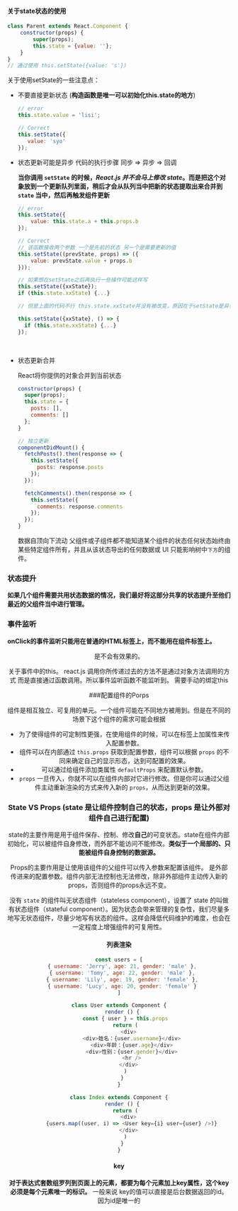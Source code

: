 #### 关于state状态的使用

```javascript
class Parent extends React.Component {
	constructor(props) {
    	super(props);
      	this.state = {value: ''};
    }
}
// 通过使用 this.setState({value: 's'})
```

关于使用setState的一些注意点：

* 不要直接更新状态 (**构造函数是唯一可以初始化this.state的地方**)

  ```javascript
  // error
  this.state.value = 'lisi';

  // Correct
  this.setState({
     value: 'syo' 
  });
  ```

* 状态更新可能是异步 代码的执行步骤 同步 => 异步 => 回调

  **当你调用 `setState` 的时候，*React.js 并不会马上修改 state*。而是把这个对象放到一个更新队列里面，稍后才会从队列当中把新的状态提取出来合并到 `state` 当中，然后再触发组件更新**

  ```javascript
  // error
  this.setState({
      value: this.state.a + this.props.b
  });

  // Correct
  // 该函数接收两个参数 一个是先前的状态 另一个是需要更新的值
  this.setState((prevState, props) => ({
      value: prevState.value + props.b
  }));

  // 如果想在setState之后再执行一些操作可能这样写
  this.setState({xxState});
  if (this.state.xxState) {...}

  // 但是上面的代码不行 this.state.xxState并没有被改变，原因在于setState是异步的，而js执行代码的顺序是同步 => 异步 => 回调，所以会先执行if的语句，如果想要在设置完state之后再执行后面的语句，代码如下

  this.setState({xxState}, () => {
    if (this.state.xxState) {...}   
  });
  ```

  ​

* 状态更新合并

  React将你提供的对象合并到当前状态

  ```javascript
  constructor(props) {
    super(props);
    this.state = {
      posts: [],
      comments: []
    };
  }

  // 独立更新
  componentDidMount() {
    fetchPosts().then(response => {
      this.setState({
        posts: response.posts
      });
    });

    fetchComments().then(response => {
      this.setState({
        comments: response.comments
      });
    });
  }

  ```

   数据自顶向下流动 父组件或子组件都不能知道某个组件的状态任何状态始终由某些特定组件所有，并且从该状态导出的任何数据或 UI 只能影响树中`下方`的组件。



### 状态提升

**如果几个组件需要共用状态数据的情况，我们最好将这部分共享的状态提升至他们最近的父组件当中进行管理。**



### 事件监听

**onClick的事件监听只能用在普通的HTML标签上，而不能用在组件标签上。** <header onClick={...} /> 是不会有效果的。

关于事件中的this。 react.js 调用你所传递过去的方法不是通过对象方法调用的方式 而是直接通过函数调用。所以事件监听函数不能监听到。 需要手动的绑定this



###配置组件的Porps 

组件是相互独立、可复用的单元。一个组件可能在不同地方被用到。但是在不同的场景下这个组件的需求可能会根据

* 为了使得组件的可定制性更强，在使用组件的时候，可以在标签上加属性来传入配置参数。
* 组件可以在内部通过 `this.props` 获取到配置参数，组件可以根据 `props` 的不同来确定自己的显示形态，达到可配置的效果。
* 可以通过给组件添加类属性 `defaultProps` 来配置默认参数。
* `props` 一旦传入，你就不可以在组件内部对它进行修改。但是你可以通过父组件主动重新渲染的方式来传入新的 `props`，从而达到更新的效果。



### State VS Props (state 是让组件控制自己的状态，props 是让外部对组件自己进行配置)

state的主要作用是用于组件保存、控制、修改**自己**的可变状态。state在组件内部初始化，可以被组件自身修改，而外部不能访问不能修改。**类似于一个局部的、只能被组件自身控制的数据源。** 

Props的主要作用是让使用该组件的父组件可以传入参数来配置该组件。 是外部传进来的配置参数。组件内部无法控制也无法修改，除非外部组件主动传入新的props，否则组件的props永远不变。

没有 `state` 的组件叫无状态组件（stateless component），设置了 state 的叫做有状态组件（stateful component）。因为状态会带来管理的复杂性，我们尽量多地写无状态组件，尽量少地写有状态的组件。这样会降低代码维护的难度，也会在一定程度上增强组件的可复用性。





#### 列表渲染

```javascript
const users = [
  { username: 'Jerry', age: 21, gender: 'male' },
  { username: 'Tomy', age: 22, gender: 'male' },
  { username: 'Lily', age: 19, gender: 'female' },
  { username: 'Lucy', age: 20, gender: 'female' }
]

class User extends Component {
  render () {
    const { user } = this.props
    return (
      <div>
        <div>姓名：{user.username}</div>
        <div>年龄：{user.age}</div>
        <div>性别：{user.gender}</div>
        <hr />
      </div>
    )
  }
}

class Index extends Component {
  render () {
    return (
      <div>
        {users.map((user, i) => <User key={i} user={user} />)}
      </div>
    )
  }
}
```





#### key

**对于表达式套数组罗列到页面上的元素，都要为每个元素加上key属性，这个key必须是每个元素唯一的标识。** 一般来说 key的值可以直接是后台数据返回的id。因为id是唯一的

































